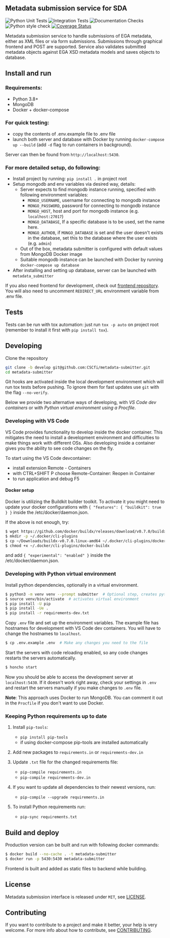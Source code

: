 ## Metadata submission service for SDA

![Python Unit Tests](https://github.com/CSCfi/metadata-submitter/workflows/Python%20Unit%20Tests/badge.svg)
![Integration Tests](https://github.com/CSCfi/metadata-submitter/workflows/Integration%20Tests/badge.svg)
![Documentation Checks](https://github.com/CSCfi/metadata-submitter/workflows/Documentation%20Checks/badge.svg)
![Python style check](https://github.com/CSCfi/metadata-submitter/workflows/Python%20style%20check/badge.svg)
[![Coverage Status](https://coveralls.io/repos/github/CSCfi/metadata-submitter/badge.svg?branch=master)](https://coveralls.io/github/CSCfi/metadata-submitter?branch=master)

Metadata submission service to handle submissions of EGA metadata, either as XML files or via form submissions. Submissions through graphical frontend and POST are supported.
Service also validates submitted metadata objects against EGA XSD metadata models and saves objects to database.

## Install and run

### Requirements:
- Python 3.8+
- MongoDB
- Docker + docker-compose

### For quick testing:
- copy the contents of .env.example file to .env file
- launch both server and database with Docker by running `docker-compose up --build` (add `-d` flag to run containers in background).

Server can then be found from `http://localhost:5430`.

### For more detailed setup, do following:
- Install project by running: `pip install .` in project root
- Setup mongodb and env variables via desired way, details:
  - Server expects to find mongodb instance running, specified with following environment variables:
    - `MONGO_USERNAME`, username for connecting to mongodb instance
    - `MONGO_PASSWORD`, password for connecting to mongodb instance
    - `MONGO_HOST`, host and port for mongodb instance (e.g. `localhost:27017`)
    - `MONGO_DATABASE`, If a specific database is to be used, set the name here. 
    - `MONGO_AUTHDB`, if `MONGO_DATABASE` is set and the user doesn't exists in the database, set this to the database where the user exists (e.g. `admin`)
  - Out of the box, metadata submitter is configured with default values from MongoDB Docker image
  - Suitable mongodb instance can be launched with Docker by running `docker-compose up database`
- After installing and setting up database, server can be launched with `metadata_submitter`

If you also need frontend for development, check out [frontend repository](https://github.com/CSCfi/metadata-submitter-frontend/). You will also need to uncomment `REDIRECT_URL` environment variable from .env file.

## Tests

Tests can be run with tox automation: just run `tox -p auto` on project root (remember to install it first with `pip install tox`).

## Developing

Clone the repository
```bash
git clone -b develop git@github.com:CSCfi/metadata-submitter.git
cd metadata-submitter
```

Git hooks are activated inside the local development environment which will run tox tests before pushing. To ignore them for fast updates use `git` with the flag `--no-verify`.

Below we provide two alternative ways of developing, with _VS Code dev containers_ or with _Python virtual environment using a Procfile_.

### Developing with VS Code

VS Code provides functionality to develop inside the docker container. This mitigates the need to install a development environment and difficulties to make things work with different OSs. Also developing inside a container gives you the ability to see code changes on the fly. 

To start using the VS Code devcontainer:
- install extension Remote - Containers
- with CTRL+SHIFT P choose Remote-Container: Reopen in Container
- to run application and debug F5

#### Docker setup

Docker is utilizing the Buildkit builder toolkit. To activate it you might need to update your docker configurations with `{ "features": { "buildkit": true } }` inside the /etc/docker/daemon.json.

If the above is not enough, try:
```bash
$ wget https://github.com/docker/buildx/releases/download/v0.7.0/buildx-v0.7.0.linux-amd64
$ mkdir -p ~/.docker/cli-plugins
$ cp ~/Downloads/buildx-v0.7.0.linux-amd64 ~/.docker/cli-plugins/docker-buildx
$ chmod +x ~/.docker/cli-plugins/docker-buildx
```
and add `{ "experimental": "enabled" }` inside the /etc/docker/daemon.json.

### Developing with Python virtual environment

Install python dependencies, optionally in a virtual environment.

```bash
$ python3 -m venv venv --prompt submitter  # Optional step, creates python virtual environment
$ source venv/bin/activate  # activates virtual environment
$ pip install -U pip
$ pip install -Ue .
$ pip install -r requirements-dev.txt
```

Copy `.env` file and set up the environment variables.
The example file has hostnames for development with VS Code dev containers. You will have to change the hostnames to `localhost`. 

```bash
$ cp .env.example .env  # Make any changes you need to the file
```

Start the servers with code reloading enabled, so any code changes restarts the servers automatically.

```bash
$ honcho start
```

Now you should be able to access the development server at `localhost:5430`.
If it doesn't work right away, check your settings in `.env` and restart the servers manually if you make changes to `.env` file.

**Note**: This approach uses Docker to run MongoDB. You can comment it out in the `Procfile` if you don't want to use Docker.

### Keeping Python requirements up to date

1. Install `pip-tools`:
    * `pip install pip-tools`
    * if using docker-compose pip-tools are installed automatically

2. Add new packages to `requirements.in` or `requirements-dev.in`

3. Update `.txt` file for the changed requirements file:
    * `pip-compile requirements.in`
    * `pip-compile requirements-dev.in`

4. If you want to update all dependencies to their newest versions, run:
    * `pip-compile --upgrade requirements.in`

5. To install Python requirements run:
    * `pip-sync requirements.txt`


## Build and deploy

Production version can be built and run with following docker commands:
```bash
$ docker build --no-cache . -t metadata-submitter
$ docker run -p 5430:5430 metadata-submitter
```

Frontend is built and added as static files to backend while building. 

## License

Metadata submission interface is released under `MIT`, see [LICENSE](LICENSE).

## Contributing

If you want to contribute to a project and make it better, your help is very welcome. For more info about how to contribute, see [CONTRIBUTING](CONTRIBUTING.md).

